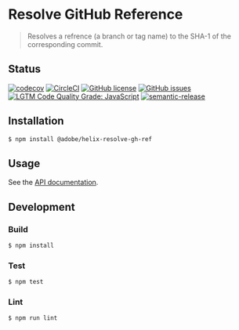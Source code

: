 # Resolve GitHub Reference

> Resolves a refrence (a branch or tag name) to the SHA-1 of the corresponding commit.

## Status
[![codecov](https://img.shields.io/codecov/c/github/adobe/helix-resolve-gh-ref.svg)](https://codecov.io/gh/adobe/helix-resolve-gh-ref)
[![CircleCI](https://img.shields.io/circleci/project/github/adobe/helix-resolve-gh-ref.svg)](https://circleci.com/gh/adobe/helix-resolve-gh-ref)
[![GitHub license](https://img.shields.io/github/license/adobe/helix-resolve-gh-ref.svg)](https://github.com/adobe/helix-resolve-gh-ref/blob/master/LICENSE.txt)
[![GitHub issues](https://img.shields.io/github/issues/adobe/helix-resolve-gh-ref.svg)](https://github.com/adobe/helix-resolve-gh-ref/issues)
[![LGTM Code Quality Grade: JavaScript](https://img.shields.io/lgtm/grade/javascript/g/adobe/helix-resolve-gh-ref.svg?logo=lgtm&logoWidth=18)](https://lgtm.com/projects/g/adobe/helix-resolve-gh-ref)
[![semantic-release](https://img.shields.io/badge/%20%20%F0%9F%93%A6%F0%9F%9A%80-semantic--release-e10079.svg)](https://github.com/semantic-release/semantic-release)

## Installation

```bash
$ npm install @adobe/helix-resolve-gh-ref
```

## Usage

See the [API documentation](docs/API.md).

## Development

### Build

```bash
$ npm install
```

### Test

```bash
$ npm test
```

### Lint

```bash
$ npm run lint
```
